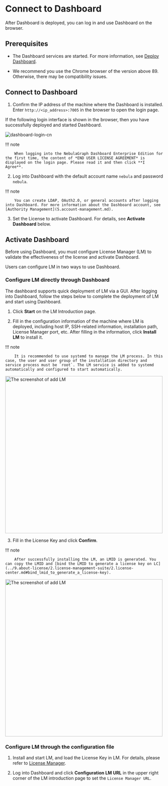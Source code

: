# Connect to Dashboard

After Dashboard is deployed, you can log in and use Dashboard on the browser.

## Prerequisites

- The Dashboard services are started. For more information, see [Deploy Dashboard](2.deploy-connect-dashboard-ent.md).

- We recommend you use the Chrome browser of the version above 89. Otherwise, there may be compatibility issues.

## Connect to Dashboard

1. Confirm the IP address of the machine where the Dashboard is installed. Enter `http://<ip_address>:7005` in the browser to open the login page.

  If the following login interface is shown in the browser, then you have successfully deployed and started Dashboard.

  ![dashboard-login-cn](https://docs-cdn.nebula-graph.com.cn/figures/login_20220909_en.png)

  !!! note

        When logging into the NebulaGraph Dashboard Enterprise Edition for the first time, the content of *END USER LICENSE AGREEMENT* is displayed on the login page. Please read it and then click **I Agree**. 

2. Log into Dashboard with the default account name `nebula` and password `nebula`.

  !!! note

        You can create LDAP, OAuth2.0, or general accounts after logging into Dashboard. For more information about the Dashboard account, see [Authority Management](5.account-management.md).

3. Set the License to activate Dashboard. For details, see **Activate Dashboard** below.

## Activate Dashboard

Before using Dashboard, you must configure License Manager (LM) to validate the effectiveness of the license and activate Dashboard.

Users can configure LM in two ways to use Dashboard.

### Configure LM directly through Dashboard

The dashboard supports quick deployment of LM via a GUI. After logging into Dashboard, follow the steps below to complete the deployment of LM and start using Dashboard.

1. Click **Start** on the LM Introduction page.

2. Fill in the configuration information of the machine where LM is deployed, including host IP, SSH-related information, installation path, License Manager port, etc. After filling in the information, click **Install LM** to install it.

  !!! note

        It is recommended to use systemd to manage the LM process. In this case, the user and user group of the installation directory and service process must be `root`. The LM service is added to systemd automatically and configured to start automatically.

  <img src="https://docs-cdn.nebula-graph.com.cn/figures/eo_dash_add_lm_240110_en.png" width="500" alt="The screenshot of add LM">

3. Fill in the License Key and click **Confirm**.

  !!! note

        After successfully installing the LM, an LMID is generated. You can copy the LMID and [bind the LMID to generate a license key on LC](../9.about-license/2.license-management-suite/2.license-center.md#bind_lmid_to_generate_a_license-key).

  <img src="https://docs-cdn.nebula-graph.com.cn/figures/eo_dash_add_lm2_240110_en.png" width="500" alt="The screenshot of add LM">

### Configure LM through the configuration file

1. Install and start LM, and load the License Key in LM. For details, please refer to [License Manager](../9.about-license/2.license-management-suite/3.license-manager.md).

2. Log into Dashboard and click **Configuration LM URL** in the upper right corner of the LM introduction page to set the `License Manager URL`.